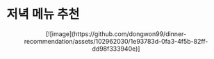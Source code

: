 # 저녁 메뉴 추천

<div align="center">  
  [![image](https://github.com/dongwon99/dinner-recommendation/assets/102962030/1e93783d-0fa3-4f5b-82ff-dd98f333940e)]
</div>
